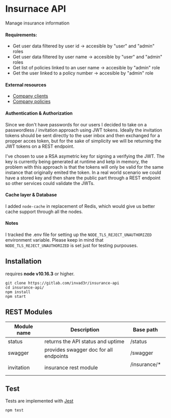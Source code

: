 # Insurnace API
Manage insurance information

#### Requirements:
- Get user data filtered by user id -> accesible by "user" and "admin" roles
- Get user data filtered by user name -> accesible by "user" and "admin" roles
- Get list of policies linked to an user name -> accesible by "admin" role
- Get the user linked to a policy number -> accesible by "admin" role 

#### External resources
- [Company clients](https://www.mocky.io/v2/5808862710000087232b75ac) 
- [Company policies](https://www.mocky.io/v2/580891a4100000e8242b75c5)

#### Authentication & Authorization
Since we don't have passwords for our users I decided to take on a passwordless / invitation 
approach using JWT tokens.
Ideally the invitation tokens should be sent directly to the user inbox and then exchanged for a propper acces token, but for the sake of simplicity we will be returning the JWT tokens on a REST endpoint.

I've chosen to use a RSA asymetric key for signing a verifying the JWT. The key is currently being generated at runtime and ketp in memory, the problem with this approach is that the tokens will only be valid for the same instance that originally emited the token.
In a real world scenario we could have a stored key and then share the public part through a REST endpoint so other services could validate the JWTs.

#### Cache layer & Database
I added `node-cache` in replacement of Redis, which would give us better cache support through all the nodes.

#### Notes
I tracked the .env file for setting up the `NODE_TLS_REJECT_UNAUTHORIZED` environment variable.
Please keep in mind that `NODE_TLS_REJECT_UNAUTHORIZED` is set just for testing purpouses.

## Installation
requires __node v10.16.3__ or higher.
```
git clone https://gitlab.com/invad3r/insurance-api
cd insurance-api/
npm install
npm start
```

## REST Modules
| Module name        | Description                              | Base path               |
| ------------------ | ---------------------------------------- | ----------------------- |
| status             | returns the API status and uptime        | /status                 |
| swagger            | provides swagger doc for all endpoints   | /swagger                |
| invitation         | insurance rest module                    | /insurance/*            |

## Test
Tests are implemented with [Jest](https://jestjs.io/en/)
```
npm test
```